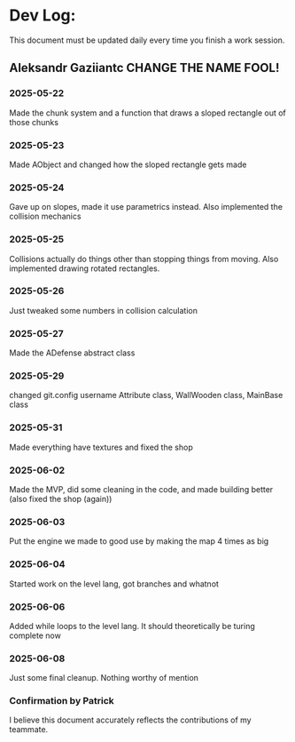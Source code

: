 # Dev Log:

This document must be updated daily every time you finish a work session.

## Aleksandr Gaziiantc CHANGE THE NAME FOOL!

### 2025-05-22

Made the chunk system and a function that draws a sloped rectangle out of those chunks

### 2025-05-23

Made AObject and changed how the sloped rectangle gets made

### 2025-05-24 

Gave up on slopes, made it use parametrics instead. Also implemented the collision mechanics 

### 2025-05-25 

Collisions actually do things other than stopping things from moving. Also implemented drawing rotated rectangles. 

### 2025-05-26

Just tweaked some numbers in collision calculation

### 2025-05-27 

Made the ADefense abstract class

### 2025-05-29

changed git.config username
Attribute class, WallWooden class, MainBase class

### 2025-05-31 

Made everything have textures and fixed the shop

### 2025-06-02

Made the MVP, did some cleaning in the code, and made building better (also fixed the shop (again))

### 2025-06-03

Put the engine we made to good use by making the map 4 times as big

### 2025-06-04 

Started work on the level lang, got branches and whatnot 

### 2025-06-06

Added while loops to the level lang. It should theoretically be turing complete now

### 2025-06-08

Just some final cleanup. Nothing worthy of mention

### Confirmation by Patrick
I believe this document accurately reflects the contributions of my teammate.
